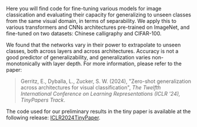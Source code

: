 
Here you will find code for fine-tuning various models for image classication and evaluating their capacity for generalizing to unseen classes from the same visual domain, in terms of separability. We apply this to various transformers and CNNs architectures pre-trained on ImageNet, and fine-tuned on two datasets: Chinese calligraphy and CIFAR-100.

We found that the networks vary in their power to extrapolate to unseen classes, both across layers and across architectures. Accuracy is not a good predictor of generalizability, and generalization varies non-monotonically with layer depth. For more information, please refer to the paper:

> Gerritz, E., Dyballa, L., Zucker, S. W. (2024), "Zero-shot generalization across architectures for visual classification", _The Twelfth International Conference on Learning Representations (ICLR '24), TinyPapers Track_.

The code used for our preliminary results in the tiny paper is available at the following release: [ICLR2024TinyPaper](https://github.com/dyballa/zero-shot-generalization/releases/tag/ICLR2024TinyPaper).
